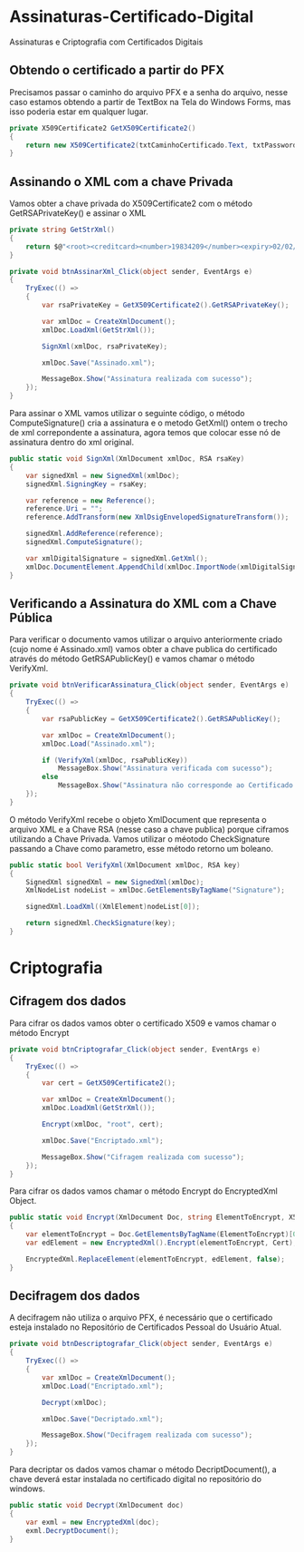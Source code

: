 # Assinaturas-Certificado-Digital
Assinaturas e Criptografia com Certificados Digitais


## Obtendo o certificado a partir do PFX

Precisamos passar o caminho do arquivo PFX e a senha do arquivo, nesse caso estamos obtendo a partir de TextBox na Tela do Windows Forms, mas isso poderia estar em qualquer lugar.

```csharp
private X509Certificate2 GetX509Certificate2()
{
    return new X509Certificate2(txtCaminhoCertificado.Text, txtPassword.Text);
}
```

## Assinando o XML com a chave Privada

Vamos obter a chave privada do X509Certificate2 com o método GetRSAPrivateKey() e assinar o XML

```csharp
private string GetStrXml()
{
    return $@"<root><creditcard><number>19834209</number><expiry>02/02/2002</expiry></creditcard></root>";
}
```

```csharp
private void btnAssinarXml_Click(object sender, EventArgs e)
{
    TryExec(() =>
    {
        var rsaPrivateKey = GetX509Certificate2().GetRSAPrivateKey();

        var xmlDoc = CreateXmlDocument();
        xmlDoc.LoadXml(GetStrXml());

        SignXml(xmlDoc, rsaPrivateKey);

        xmlDoc.Save("Assinado.xml");

        MessageBox.Show("Assinatura realizada com sucesso");
    });
}
```

Para assinar o XML vamos utilizar o seguinte código, o método ComputeSignature() cria a assinatura e o metodo GetXml() ontem o trecho de xml correpondente a assinatura, agora temos que colocar esse nó de assinatura dentro do xml original.

```csharp
public static void SignXml(XmlDocument xmlDoc, RSA rsaKey)
{
    var signedXml = new SignedXml(xmlDoc);
    signedXml.SigningKey = rsaKey;

    var reference = new Reference();
    reference.Uri = "";
    reference.AddTransform(new XmlDsigEnvelopedSignatureTransform());

    signedXml.AddReference(reference);
    signedXml.ComputeSignature();

    var xmlDigitalSignature = signedXml.GetXml();
    xmlDoc.DocumentElement.AppendChild(xmlDoc.ImportNode(xmlDigitalSignature, true));
}
```

## Verificando a Assinatura do XML com a Chave Pública

Para verificar o documento vamos utilizar o arquivo anteriormente criado (cujo nome é Assinado.xml) vamos obter a chave publica do certificado através do método GetRSAPublicKey() e vamos chamar o método VerifyXml.


```csharp
private void btnVerificarAssinatura_Click(object sender, EventArgs e)
{
    TryExec(() =>
    {
        var rsaPublicKey = GetX509Certificate2().GetRSAPublicKey();

        var xmlDoc = CreateXmlDocument();
        xmlDoc.Load("Assinado.xml");

        if (VerifyXml(xmlDoc, rsaPublicKey))
            MessageBox.Show("Assinatura verificada com sucesso");
        else
            MessageBox.Show("Assinatura não corresponde ao Certificado Informado");
    });
}
```

O método VerifyXml recebe o objeto XmlDocument que representa o arquivo XML e a Chave RSA (nesse caso a chave publica) porque ciframos utilizando a Chave Privada.  Vamos utilizar o méotodo CheckSignature passando a Chave como parametro, esse método retorno um boleano.

```csharp
public static bool VerifyXml(XmlDocument xmlDoc, RSA key)
{
    SignedXml signedXml = new SignedXml(xmlDoc);
    XmlNodeList nodeList = xmlDoc.GetElementsByTagName("Signature");

    signedXml.LoadXml((XmlElement)nodeList[0]);

    return signedXml.CheckSignature(key);
}
```

# Criptografia

## Cifragem dos dados

Para cifrar os dados vamos obter o certificado X509 e vamos chamar o método Encrypt

```csharp
private void btnCriptografar_Click(object sender, EventArgs e)
{
    TryExec(() =>
    {
        var cert = GetX509Certificate2();

        var xmlDoc = CreateXmlDocument();
        xmlDoc.LoadXml(GetStrXml());

        Encrypt(xmlDoc, "root", cert);

        xmlDoc.Save("Encriptado.xml");

        MessageBox.Show("Cifragem realizada com sucesso");
    });
}
```

Para cifrar os dados vamos chamar o método Encrypt do EncryptedXml Object.

```csharp
public static void Encrypt(XmlDocument Doc, string ElementToEncrypt, X509Certificate2 Cert)
{
    var elementToEncrypt = Doc.GetElementsByTagName(ElementToEncrypt)[0] as XmlElement;
    var edElement = new EncryptedXml().Encrypt(elementToEncrypt, Cert);

    EncryptedXml.ReplaceElement(elementToEncrypt, edElement, false);
}
```

## Decifragem dos dados

A decifragem não utiliza o arquivo PFX, é necessário que o certificado esteja instalado no Repositório de Certificados Pessoal do Usuário Atual.

```csharp
private void btnDescriptografar_Click(object sender, EventArgs e)
{
    TryExec(() =>
    {
        var xmlDoc = CreateXmlDocument();
        xmlDoc.Load("Encriptado.xml");

        Decrypt(xmlDoc);

        xmlDoc.Save("Decriptado.xml");

        MessageBox.Show("Decifragem realizada com sucesso");
    });
}
```

Para decriptar os dados vamos chamar o método DecriptDocument(), a chave deverá estar instalada no certificado digital no repositório do windows.

```csharp
public static void Decrypt(XmlDocument doc)
{
    var exml = new EncryptedXml(doc);
    exml.DecryptDocument();
}
```




